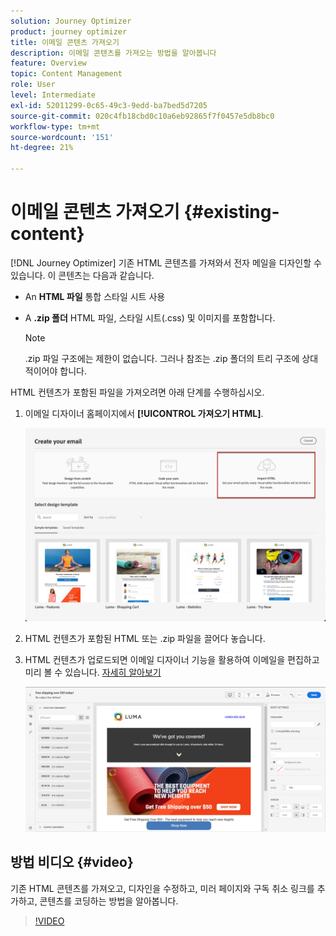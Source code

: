```yaml
---
solution: Journey Optimizer
product: journey optimizer
title: 이메일 콘텐츠 가져오기
description: 이메일 콘텐츠를 가져오는 방법을 알아봅니다
feature: Overview
topic: Content Management
role: User
level: Intermediate
exl-id: 52011299-0c65-49c3-9edd-ba7bed5d7205
source-git-commit: 020c4fb18cbd0c10a6eb92865f7f0457e5db8bc0
workflow-type: tm+mt
source-wordcount: '151'
ht-degree: 21%

---
```


# 이메일 콘텐츠 가져오기 {#existing-content}

[!DNL Journey Optimizer] 기존 HTML 콘텐츠를 가져와서 전자 메일을 디자인할 수 있습니다. 이 콘텐츠는 다음과 같습니다.

* An **HTML 파일** 통합 스타일 시트 사용
* A **.zip 폴더** HTML 파일, 스타일 시트(.css) 및 이미지를 포함합니다.

   >[!NOTE]
   >
   >.zip 파일 구조에는 제한이 없습니다. 그러나 참조는 .zip 폴더의 트리 구조에 상대적이어야 합니다.

HTML 컨텐츠가 포함된 파일을 가져오려면 아래 단계를 수행하십시오.

1. 이메일 디자이너 홈페이지에서 **[!UICONTROL 가져오기 HTML]**.

   ![](assets/import-html_2.png)

1. HTML 컨텐츠가 포함된 HTML 또는 .zip 파일을 끌어다 놓습니다.

1. HTML 컨텐츠가 업로드되면 이메일 디자이너 기능을 활용하여 이메일을 편집하고 미리 볼 수 있습니다. [자세히 알아보기](content-from-scratch.md)

   ![](assets/html-imported.png)

## 방법 비디오 {#video}

기존 HTML 콘텐츠를 가져오고, 디자인을 수정하고, 미러 페이지와 구독 취소 링크를 추가하고, 콘텐츠를 코딩하는 방법을 알아봅니다.

>[!VIDEO](https://video.tv.adobe.com/v/334102?quality=12)
